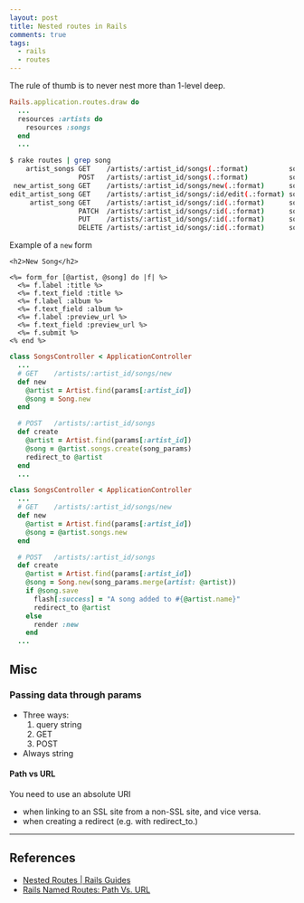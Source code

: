 ```yaml
---
layout: post
title: Nested routes in Rails
comments: true
tags:
  - rails
  - routes
---
```


The rule of thumb is to never nest more than 1-level deep.

```rb
Rails.application.routes.draw do
  ...
  resources :artists do
    resources :songs
  end
  ...
```

```bash
$ rake routes | grep song
    artist_songs GET    /artists/:artist_id/songs(.:format)          songs#index
                 POST   /artists/:artist_id/songs(.:format)          songs#create
 new_artist_song GET    /artists/:artist_id/songs/new(.:format)      songs#new
edit_artist_song GET    /artists/:artist_id/songs/:id/edit(.:format) songs#edit
     artist_song GET    /artists/:artist_id/songs/:id(.:format)      songs#show
                 PATCH  /artists/:artist_id/songs/:id(.:format)      songs#update
                 PUT    /artists/:artist_id/songs/:id(.:format)      songs#update
                 DELETE /artists/:artist_id/songs/:id(.:format)      songs#destroy
```

Example of a `new` form

```
<h2>New Song</h2>

<%= form_for [@artist, @song] do |f| %>
  <%= f.label :title %>
  <%= f.text_field :title %>
  <%= f.label :album %>
  <%= f.text_field :album %>
  <%= f.label :preview_url %>
  <%= f.text_field :preview_url %>
  <%= f.submit %>
<% end %>
```

```rb
class SongsController < ApplicationController
  ...
  # GET    /artists/:artist_id/songs/new
  def new
    @artist = Artist.find(params[:artist_id])
    @song = Song.new
  end

  # POST   /artists/:artist_id/songs
  def create
    @artist = Artist.find(params[:artist_id])
    @song = @artist.songs.create(song_params)
    redirect_to @artist
  end
  ...
```

```rb
class SongsController < ApplicationController
  ...
  # GET    /artists/:artist_id/songs/new
  def new
    @artist = Artist.find(params[:artist_id])
    @song = @artist.songs.new
  end

  # POST   /artists/:artist_id/songs
  def create
    @artist = Artist.find(params[:artist_id])
    @song = Song.new(song_params.merge(artist: @artist))
    if @song.save
      flash[:success] = "A song added to #{@artist.name}"
      redirect_to @artist
    else
      render :new
    end
  ...
```

## Misc

### Passing data through params

- Three ways:
  1. query string
  2. GET
  3. POST
- Always string

#### Path vs URL

You need to use an absolute URI

- when linking to an SSL site from a non-SSL site, and vice versa.
- when creating a redirect (e.g. with redirect_to.)

---

## References

- [Nested Routes | Rails Guides](https://guides.rubyonrails.org/routing.html#limits-to-nesting)
- [Rails Named Routes: Path Vs. URL](https://www.viget.com/articles/rails-named-routes-path-vs-url)
